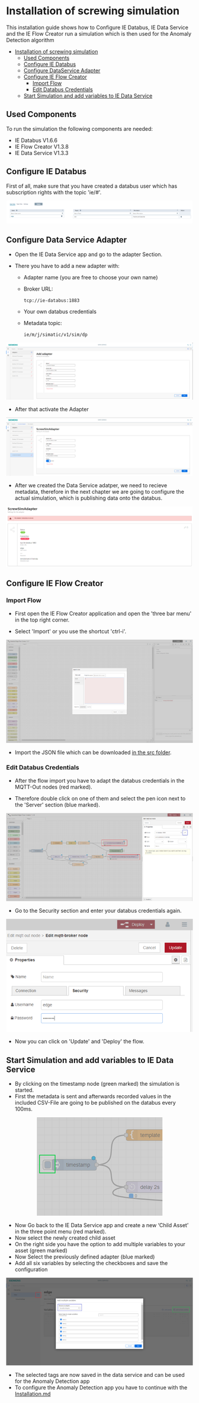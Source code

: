 # Installation of screwing simulation

This installation guide shows how to Configure IE Databus, IE Data Service and the IE Flow Creator run a simulation which is then used for the Anomaly Detection algorithm 

- [Installation of screwing simulation](#Installation_ScrewSimulation)
  - [Used Components](#used-components)
  - [Configure IE Databus](#configure-ie-databus)
  - [Configure DataService Adapter](#configure-dataService-adapter)
  - [Configure IE Flow Creator](#configure-ie-flow-creator)
    - [Import Flow](#import-flow)
    - [Edit Databus Credentials](#edit-databus-credentials)
  - [Start Simulation and add variables to IE Data Service](#start-simulation-and-add-variables-to-ie-data-service)

## Used Components

To run the simulation the following components are needed:
- IE Databus V1.6.6
- IE Flow Creator V1.3.8
- IE Data Service V1.3.3
 
## Configure IE Databus

First of all, make sure that you have created a databus user which has subscription rights with the topic 'ie/#'.

<p align="center"><kbd><img src="graphics/01iedatabus.PNG" /></kbd></p>

## Configure Data Service Adapter

- Open the IE Data Service app and go to the adapter Section. 

- There you have to add a new adapter with:
  - Adapter name (you are free to choose your own name) 
 
  - Broker URL: 
    ```
    tcp://ie-databus:1883
    ```
  - Your own databus credentials
  
  - Metadata topic:
    ```
    ie/m/j/simatic/v1/sim/dp
    ```
<p align="center"><kbd><img src="graphics/02AddNewAdapter.PNG" /></kbd></p>

- After that activate the Adapter

<p align="center"><kbd><img src="graphics/03ActivateAdapter.PNG" /></kbd></p>

- After we created the Data Service adatper, we need to recieve metadata, therefore in the next chapter we are going to configure the actual simulation, which is publishing data onto the databus. 

<p align="center"><kbd><img src="graphics/04AdapterNotConnected.PNG" /></kbd></p>

## Configure IE Flow Creator

### Import Flow

- First open the IE Flow Creator application and open the 'three bar menu' in the top right corner. 

- Select 'Import' or you use the shortcut 'ctrl-i'.

<p align="center"><kbd><img src="graphics/05ImportFlow.PNG" /></kbd></p>

- Import the JSON file which can be downloaded [in the src folder](../src).

### Edit Databus Credentials

- After the flow import you have to adapt the databus credentials in the MQTT-Out nodes (red marked).

- Therefore double click on one of them and select the pen icon next to the 'Server' section (blue marked).

<p align="center"><kbd><img src="graphics/06EditDataBus.PNG" /></kbd></p>

- Go to the Security section and enter your databus credentials again.

<p align="center"><kbd><img src="graphics/07EditDataBusSecurity.png" /></kbd></p>

 - Now you can click on 'Update' and 'Deploy' the flow. 


## Start Simulation and add variables to IE Data Service

- By clicking on the timestamp node (green marked) the simulation is started.
- First the metadata is sent and afterwards recorded values in the included CSV-File are going to be published on the databus every 100ms. 

<p align="center"><kbd><img src="graphics/08StartSimulation.PNG" /></kbd></p>

- Now Go back to the IE Data Service app and create a new ‘Child Asset’ in the three point menu (red marked).
- Now select the newly created child asset
- On the right side you have the option to add multiple variables to your asset (green marked)
- Now Select the previously defined adapter (blue marked)
- Add all six variables by selecting the checkboxes and save the configuration

<p align="center"><kbd><img src="graphics/09AddTagsToDataService.PNG" /></kbd></p>

- The selected tags are now saved in the data service and can be used for the Anomaly Detection app
- To configure the Anomaly Detection app you have to continue with the [Installation.md](Installation.md)
